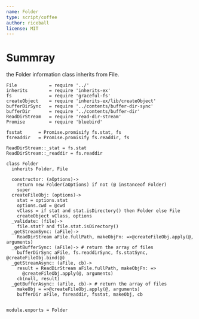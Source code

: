 ```yaml
---
name: Folder
type: script/coffee
author: riceball
license: MIT
---
```


Summray
=======

the Folder information class inherits from File.

    File            = require '../'
    inherits        = require 'inherits-ex'
    fs              = require 'graceful-fs'
    createObject    = require 'inherits-ex/lib/createObject'
    bufferDirSync   = require '../contents/buffer-dir-sync'
    bufferDir       = require '../contents/buffer-dir'
    ReadDirStream   = require 'read-dir-stream'
    Promise         = require 'bluebird'

    fsstat      = Promise.promisify fs.stat, fs
    fsreaddir   = Promise.promisify fs.readdir, fs

    ReadDirStream::_stat = fs.stat
    ReadDirStream::_readdir = fs.readdir

    class Folder
      inherits Folder, File

      constructor: (aOptions)->
        return new Folder(aOptions) if not (@ instanceof Folder)
        super
      createFileObj: (options)->
        stat = options.stat
        options.cwd = @cwd
        vClass = if stat and stat.isDirectory() then Folder else File
        createObject vClass, options
      _validate: (file)->
        file.stat? and file.stat.isDirectory()
      _getStreamSync: (aFile)->
        ReadDirStream aFile.fullPath, makeObjFn: =>@createFileObj.apply(@, arguments)
      _getBufferSync: (aFile)-> # return the array of files
        bufferDirSync aFile, fs.readdirSync, fs.statSync, @createFileObj.bind(@)
      _getStreamAsync: (aFile, cb)->
        result = ReadDirStream aFile.fullPath, makeObjFn: =>
          @createFileObj.apply(@, arguments)
        cb(null, result)
      _getBufferAsync: (aFile, cb)-> # return the array of files
        makeObj = =>@createFileObj.apply(@, arguments)
        bufferDir aFile, fsreaddir, fsstat, makeObj, cb


    module.exports = Folder
